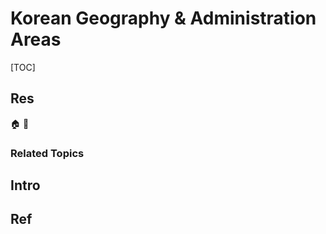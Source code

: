 # Korean Geography & Administration Areas

[TOC]



## Res
🏠 
🚧 


### Related Topics



## Intro



## Ref
